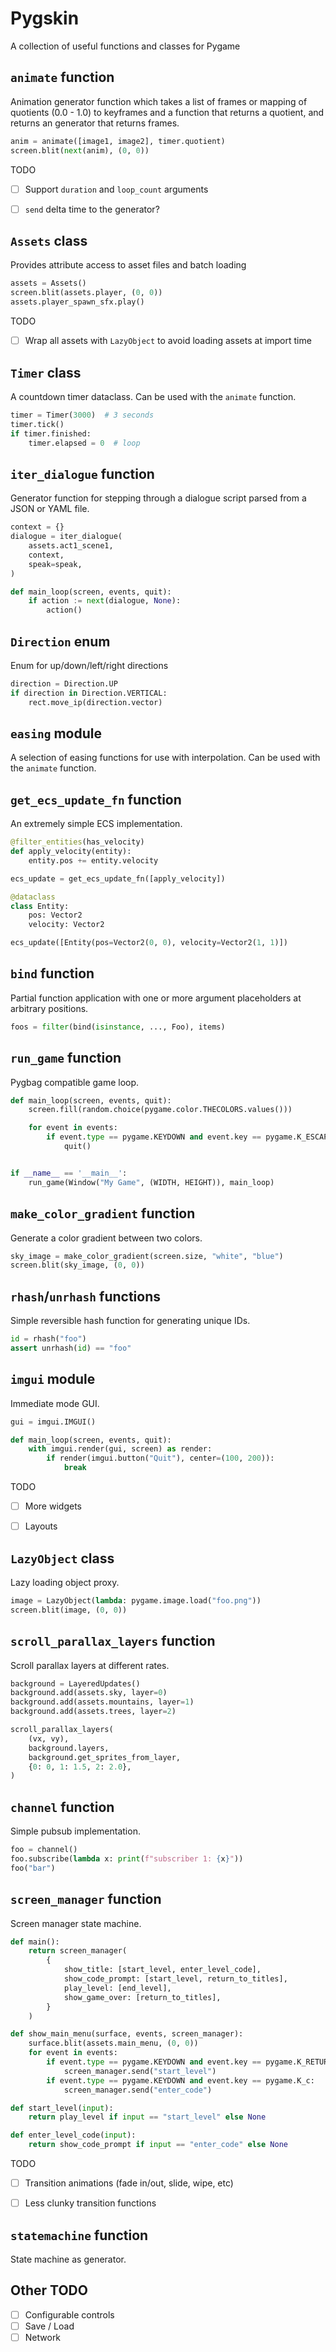# Pygskin

A collection of useful functions and classes for Pygame

## `animate` function
Animation generator function which takes a list of frames or mapping of
quotients (0.0 - 1.0) to keyframes and a function that returns a quotient, and
returns an generator that returns frames.
```python
anim = animate([image1, image2], timer.quotient)
screen.blit(next(anim), (0, 0))
```
TODO
* [ ] Support `duration` and `loop_count` arguments
* [ ] `send` delta time to the generator?


## `Assets` class
Provides attribute access to asset files and batch loading
```python
assets = Assets()
screen.blit(assets.player, (0, 0))
assets.player_spawn_sfx.play()
```
TODO
* [ ] Wrap all assets with `LazyObject` to avoid loading assets at import time


## `Timer` class
A countdown timer dataclass. Can be used with the `animate` function.
```python
timer = Timer(3000)  # 3 seconds
timer.tick()
if timer.finished:
    timer.elapsed = 0  # loop
```


## `iter_dialogue` function
Generator function for stepping through a dialogue script parsed from a JSON or
YAML file.
```python
context = {}
dialogue = iter_dialogue(
    assets.act1_scene1,
    context,
    speak=speak,
)

def main_loop(screen, events, quit):
    if action := next(dialogue, None):
        action()
```


## `Direction` enum
Enum for up/down/left/right directions
```python
direction = Direction.UP
if direction in Direction.VERTICAL:
    rect.move_ip(direction.vector)
```


## `easing` module
A selection of easing functions for use with interpolation. Can be used with the
`animate` function.


## `get_ecs_update_fn` function
An extremely simple ECS implementation.
```python
@filter_entities(has_velocity)
def apply_velocity(entity):
    entity.pos += entity.velocity

ecs_update = get_ecs_update_fn([apply_velocity])

@dataclass
class Entity:
    pos: Vector2
    velocity: Vector2

ecs_update([Entity(pos=Vector2(0, 0), velocity=Vector2(1, 1)])
```


## `bind` function
Partial function application with one or more argument placeholders at arbitrary
positions.
```python
foos = filter(bind(isinstance, ..., Foo), items)
```


## `run_game` function
Pygbag compatible game loop.
```python
def main_loop(screen, events, quit):
    screen.fill(random.choice(pygame.color.THECOLORS.values()))

    for event in events:
        if event.type == pygame.KEYDOWN and event.key == pygame.K_ESCAPE:
            quit()


if __name__ == '__main__':
    run_game(Window("My Game", (WIDTH, HEIGHT)), main_loop)
```


## `make_color_gradient` function
Generate a color gradient between two colors.
```python
sky_image = make_color_gradient(screen.size, "white", "blue")
screen.blit(sky_image, (0, 0))
```


## `rhash`/`unrhash` functions
Simple reversible hash function for generating unique IDs.
```python
id = rhash("foo")
assert unrhash(id) == "foo"
```


## `imgui` module
Immediate mode GUI.
```python
gui = imgui.IMGUI()

def main_loop(screen, events, quit):
    with imgui.render(gui, screen) as render:
        if render(imgui.button("Quit"), center=(100, 200)):
            break
```
TODO
* [ ] More widgets
* [ ] Layouts


## `LazyObject` class
Lazy loading object proxy.
```python
image = LazyObject(lambda: pygame.image.load("foo.png"))
screen.blit(image, (0, 0))
```


## `scroll_parallax_layers` function
Scroll parallax layers at different rates.
```python
background = LayeredUpdates()
background.add(assets.sky, layer=0)
background.add(assets.mountains, layer=1)
background.add(assets.trees, layer=2)

scroll_parallax_layers(
    (vx, vy),
    background.layers,
    background.get_sprites_from_layer,
    {0: 0, 1: 1.5, 2: 2.0},
)
```


## `channel` function
Simple pubsub implementation.
```python
foo = channel()
foo.subscribe(lambda x: print(f"subscriber 1: {x}"))
foo("bar")
```


## `screen_manager` function
Screen manager state machine.
```python
def main():
    return screen_manager(
        {
            show_title: [start_level, enter_level_code],
            show_code_prompt: [start_level, return_to_titles],
            play_level: [end_level],
            show_game_over: [return_to_titles],
        }
    )

def show_main_menu(surface, events, screen_manager):
    surface.blit(assets.main_menu, (0, 0))
    for event in events:
        if event.type == pygame.KEYDOWN and event.key == pygame.K_RETURN:
            screen_manager.send("start_level")
        if event.type == pygame.KEYDOWN and event.key == pygame.K_c:
            screen_manager.send("enter_code")

def start_level(input):
    return play_level if input == "start_level" else None

def enter_level_code(input):
    return show_code_prompt if input == "enter_code" else None
```
TODO
* [ ] Transition animations (fade in/out, slide, wipe, etc)
* [ ] Less clunky transition functions


## `statemachine` function
State machine as generator.


## Other TODO

* [ ] Configurable controls
* [ ] Save / Load
* [ ] Network
